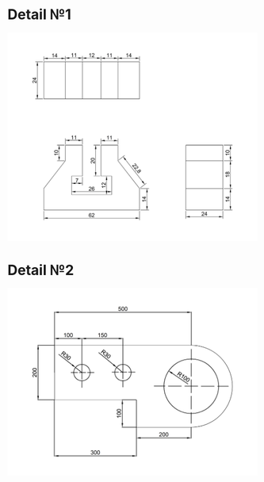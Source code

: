 # Detail №1

![Detail №1](https://github.com/OleksandrMarkov/getting-started-with-AutoCAD/blob/main/Detail1.jpg)

# Detail №2

![Detail №2](https://github.com/OleksandrMarkov/getting-started-with-AutoCAD/blob/main/Detail%202.png)


